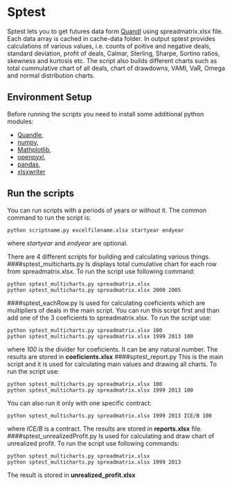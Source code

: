 Sptest
======
Sptest lets you to get futures data form [Quandl](http://www.quandl.com/futures) using spreadmatrix.xlsx file. Each data array is cached in cache-data folder.
In output sptest provides calculations of various values, i.e. counts of poitive and negative deals, standard deviation, profit of deals, Calmar, Sterling, Sharpe, Sortino ratios, skewness and kurtosis etc. The script also builds different charts such as total cummulative chart of all deals, chart of drawdowns, VAMI, VaR, Omega and normal distribution charts.

Environment Setup
------
Before running the scripts you need to install some additional python modules:
- [Quandle](http://www.quandl.com/help/python),
- [numpy](http://www.scipy.org/install.html),
- [Mathplotlib](http://matplotlib.org/users/installing.html),
- [openpyxl](http://openpyxl.readthedocs.org/en/2.0.2/),
- [pandas](http://pandas.pydata.org/pandas-docs/stable/install.html),
- [xlsxwriter](http://xlsxwriter.readthedocs.org/en/latest/getting_started.html)

Run the scripts
------
You can run scripts with a periods of years or without it. The common command to run the script is:

    python scriptname.py excelfilename.xlsx startyear endyear
where <i>startyear</i> and <i>endyear</i> are optional.  

There are 4 different scripts for building and calculating various things. 
####sptest_multicharts.py
Is displays total cumulative chart for each row from spreadmatrix.xlsx.
To run the script use following command:

    python sptest_multicharts.py spreadmatrix.xlsx 
    python sptest_multicharts.py spreadmatrix.xlsx 2000 2005
####sptest_eachRow.py
Is used for calculating coeficients which are multipliers of deals in the main script. You can run this script first and than add one of the 3 coeficients to spreadmatrix.xlsx.
To run the script use:

    python sptest_multicharts.py spreadmatrix.xlsx 100
    python sptest_multicharts.py spreadmatrix.xlsx 1999 2013 100
where <i>100</i> is the divider for coeficients. It can be any natural number. 
The results are stored in <b>coeficients.xlsx</b>
####sptest_report.py
This is the main script and it is used for calculating main values and drawing all charts.
To run the script use:

    python sptest_multicharts.py spreadmatrix.xlsx 100
    python sptest_multicharts.py spreadmatrix.xlsx 1999 2013 100

You can also run it only with one specific contract:

    python sptest_multicharts.py spreadmatrix.xlsx 1999 2013 ICE/B 100
where <i>ICE/B</i> is a contract.
The results are stored in <b>reports.xlsx</b> file.
####sptest_unrealizedProfit.py
Is used for calculating and draw chart of unrealized profit. 
To run the script use following commands:

    python sptest_multicharts.py spreadmatrix.xlsx
    python sptest_multicharts.py spreadmatrix.xlsx 1999 2013
The result is stored in <b>unrealized_profit.xlsx</b>

